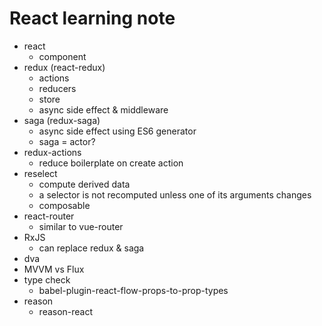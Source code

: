 # React learning note

- react
  - component
- redux (react-redux)
  - actions
  - reducers
  - store
  - async side effect & middleware
- saga (redux-saga)
  - async side effect using ES6 generator
  - saga = actor?
- redux-actions
  - reduce boilerplate on create action
- reselect
  - compute derived data
  - a selector is not recomputed unless one of its arguments changes
  - composable
- react-router
  - similar to vue-router
- RxJS
  - can replace redux & saga
- dva
- MVVM vs Flux
- type check
  - babel-plugin-react-flow-props-to-prop-types
- reason
  - reason-react